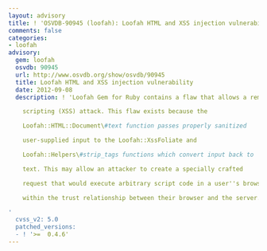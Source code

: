```yaml
---
layout: advisory
title: ! 'OSVDB-90945 (loofah): Loofah HTML and XSS injection vulnerability'
comments: false
categories:
- loofah
advisory:
  gem: loofah
  osvdb: 90945
  url: http://www.osvdb.org/show/osvdb/90945
  title: Loofah HTML and XSS injection vulnerability
  date: 2012-09-08
  description: ! 'Loofah Gem for Ruby contains a flaw that allows a remote cross-site

    scripting (XSS) attack. This flaw exists because the

    Loofah::HTML::Document\#text function passes properly sanitized

    user-supplied input to the Loofah::XssFoliate and

    Loofah::Helpers\#strip_tags functions which convert input back to

    text. This may allow an attacker to create a specially crafted

    request that would execute arbitrary script code in a user''s browser

    within the trust relationship between their browser and the server.

'
  cvss_v2: 5.0
  patched_versions:
  - ! '>=  0.4.6'
---
```

